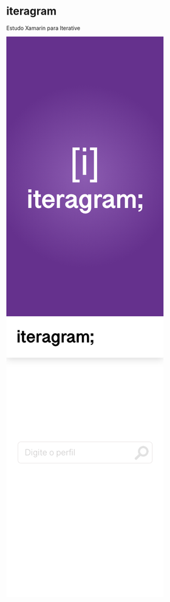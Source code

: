 # iteragram
Estudo Xamarin para Iterative

!["Splash Screen"](https://github.com/ricardosantosmorais/iteragram/blob/master/screenshots/1.png)
!["Splash Screen"](https://github.com/ricardosantosmorais/iteragram/blob/master/screenshots/2.png)
